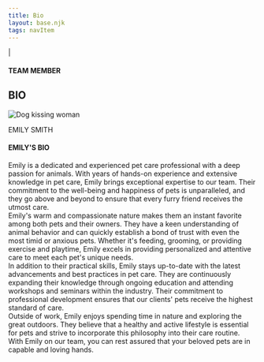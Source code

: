 ```yaml
---
title: Bio
layout: base.njk
tags: navItem
---
```

<section class="team-member-bio">
    <div class="about-us-header">
        <div>
            <p id="about-us-vertical-line">|</p>
        </div>
        <div class="header-text">
            <h4>TEAM MEMBER</h6>
            <h1 id="team-header">BIO</h1>
        </div>
    </div>
    <div class="team-member-img-and-bio">
        <div class="team-member-img">
            <div>
                <img src="\images\team-member1.png" alt="Dog kissing woman">
                <p>EMILY SMITH</p>
            </div>
        </div>
        <div class="team-member-info">
            <h4>EMILY'S BIO</h4>
            <p>
                Emily is a dedicated and experienced pet care professional with a deep passion for animals. 
                With years of hands-on experience and extensive knowledge in pet care, Emily brings exceptional 
                expertise to our team. Their commitment to the well-being and happiness of pets is unparalleled, 
                and they go above and beyond to ensure that every furry friend receives the utmost care.
                <br>
                Emily's warm and compassionate nature makes them an instant favorite among both pets and their owners. 
                They have a keen understanding of animal behavior and can quickly establish a bond of trust with even 
                the most timid or anxious pets. Whether it's feeding, grooming, or providing exercise and playtime, 
                Emily excels in providing personalized and attentive care to meet each pet's unique needs.
                <br>
                In addition to their practical skills, Emily stays up-to-date with the latest advancements and best practices 
                in pet care. They are continuously expanding their knowledge through ongoing education and attending workshops 
                and seminars within the industry. Their commitment to professional development ensures that our clients' pets 
                receive the highest standard of care.
                <br>
                Outside of work, Emily enjoys spending time in nature and exploring the great outdoors. They believe that a 
                healthy and active lifestyle is essential for pets and strive to incorporate this philosophy into their care 
                routine. With Emily on our team, you can rest assured that your beloved pets are in capable and loving hands.
            </p>
        </div>
    </div>
</section>